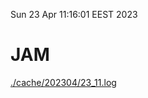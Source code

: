 Sun 23 Apr 11:16:01 EEST 2023
# JAM
<a href='./cache/202304/23_11.log'>./cache/202304/23_11.log</a>
